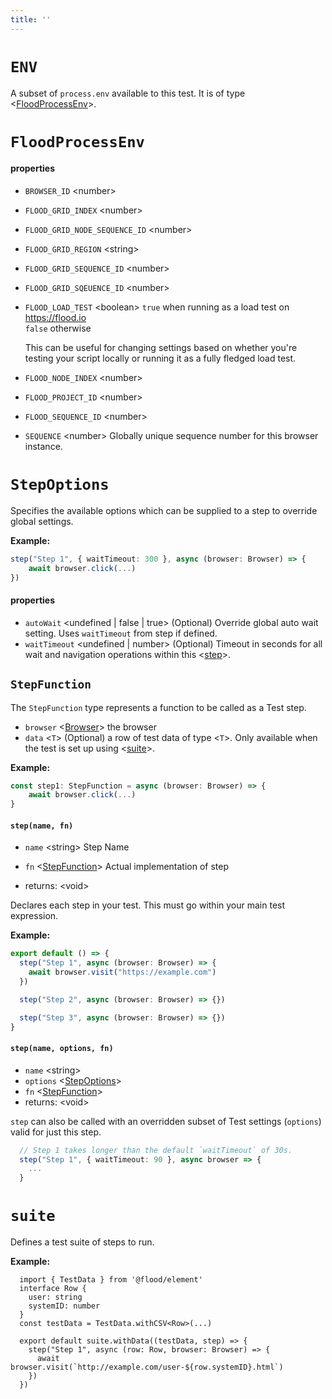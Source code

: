 ```yaml
---
title: ''
---
```

# `ENV`

A subset of `process.env` available to this test. It is of type <[FloodProcessEnv]>.

# `FloodProcessEnv`

#### properties
* `BROWSER_ID` &lt;number&gt;       
* `FLOOD_GRID_INDEX` &lt;number&gt;       
* `FLOOD_GRID_NODE_SEQUENCE_ID` &lt;number&gt;       
* `FLOOD_GRID_REGION` &lt;string&gt;       
* `FLOOD_GRID_SEQUENCE_ID` &lt;number&gt;       
* `FLOOD_GRID_SQEUENCE_ID` &lt;number&gt;       
* `FLOOD_LOAD_TEST` &lt;boolean&gt;     `true` when running as a load test on https://flood.io  
  `false` otherwise  
    
  This can be useful for changing settings based on whether you're  
  testing your script locally or running it as a fully fledged load test.  
    
* `FLOOD_NODE_INDEX` &lt;number&gt;       
* `FLOOD_PROJECT_ID` &lt;number&gt;       
* `FLOOD_SEQUENCE_ID` &lt;number&gt;       
* `SEQUENCE` &lt;number&gt;     Globally unique sequence number for this browser instance.  
# `StepOptions`

Specifies the available options which can be supplied to a step to override global settings.

**Example:**

```typescript
step("Step 1", { waitTimeout: 300 }, async (browser: Browser) => {
	await browser.click(...)
})
```

#### properties
* `autoWait` &lt;undefined | false | true&gt;  (Optional)   Override global auto wait setting. Uses `waitTimeout` from step if defined.  
* `waitTimeout` &lt;undefined | number&gt;  (Optional)   Timeout in seconds for all wait and navigation operations within this <[step]>.  
## `StepFunction`
The `StepFunction` type represents a function to be called as a Test step.

- `browser` <[Browser]> the browser
- `data` <`T`> (Optional) a row of test data of type <`T`>. Only available when the test is set up using <[suite]>.

**Example:**

```typescript
const step1: StepFunction = async (browser: Browser) => {
	await browser.click(...)
}
```

#### `step(name, fn)`
* `name` &lt;string&gt;   Step Name
* `fn` &lt;[StepFunction]&gt;   Actual implementation of step

* returns: &lt;void&gt; 

Declares each step in your test. This must go within your main test expression.

**Example:**

```typescript
export default () => {
  step("Step 1", async (browser: Browser) => {
    await browser.visit("https://example.com")
  })

  step("Step 2", async (browser: Browser) => {})

  step("Step 3", async (browser: Browser) => {})
}
```

#### `step(name, options, fn)`
* `name` &lt;string&gt;   
* `options` &lt;[StepOptions]&gt;   
* `fn` &lt;[StepFunction]&gt;   
* returns: &lt;void&gt; 

`step` can also be called with an overridden subset of Test settings (`options`) valid for just this step.

```typescript
  // Step 1 takes longer than the default `waitTimeout` of 30s.
  step("Step 1", { waitTimeout: 90 }, async browser => {
    ...
  }
```

# `suite`

Defines a test suite of steps to run.

**Example:**
```
  import { TestData } from '@flood/element'
  interface Row {
    user: string
    systemID: number
  }
  const testData = TestData.withCSV<Row>(...)

  export default suite.withData((testData, step) => {
    step("Step 1", async (row: Row, browser: Browser) => {
      await browser.visit(`http://example.com/user-${row.systemID}.html`)
    })
  })
```


[FloodProcessEnv]: ../../api/DSL.md#floodprocessenv
[step]: ../../api/DSL.md#step
[Browser]: ../../api/Browser.md#browser
[suite]: ../../api/DSL.md#suite
[StepFunction]: ../../api/DSL.md#stepfunction
[StepOptions]: ../../api/DSL.md#stepoptions